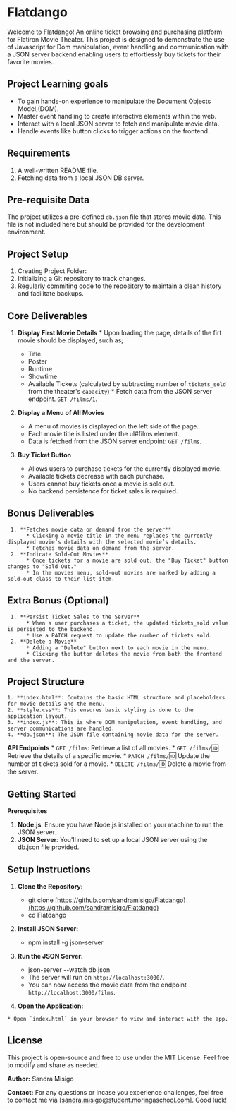 # Flatdango  
 Welcome to Flatdango! An online ticket browsing and purchasing platform for Flatiron Movie Theater. This project is designed to demonstrate the use of Javascript for Dom manipulation, event handling and communication with a JSON server backend enabling users to effortlessly buy tickets for their favorite movies.

 ## Project Learning goals
 - To gain hands-on experience to manipulate the Document Objects Model,(DOM).
 - Master event handling to create interactive elements within the web.
 - Interact with a local JSON server to fetch and manipulate movie data.
 - Handle events like button clicks to trigger actions on the frontend.

 ## Requirements

 1. A well-written README file.
 2. Fetching data from a local JSON DB server.

 ## Pre-requisite Data

 The project utilizes a pre-defined `db.json` file that stores movie data. This file is not included here but should be provided for the development environment.

 ## Project Setup

 1. Creating Project Folder: 
 2. Initializing a Git repository to track changes.
 3. Regularly commiting code to the repository to maintain a clean history and facilitate backups.

 ## Core Deliverables

   1. **Display First Movie Details** 
    * Upon loading the page, details of the firt movie should be displayed, such as;
      * Title
      * Poster
      * Runtime
      * Showtime
      * Available Tickets (calculated by subtracting number of `tickets_sold` from the theater's `capacity`)
    * Fetch data from the JSON server endpoint. `GET /films/1`.

   2. **Display a Menu of All Movies**

      * A menu of movies is displayed on the left side of the page.
      * Each movie title is listed under the ul#films element.
      * Data is fetched from the JSON server endpoint: `GET /films`.


   3. **Buy Ticket Button**
      * Allows users to purchase tickets for the currently displayed movie.
      * Available tickets decrease with each purchase.
      * Users cannot buy tickets once a movie is sold out.
      * No backend persistence for ticket sales is required.

  ## Bonus Deliverables
     1. **Fetches movie data on demand from the server**
          * Clicking a movie title in the menu replaces the currently displayed movie’s details with the selected movie’s details.
          * Fetches movie data on demand from the server.
     2. **Indicate Sold-Out Movies**
          * Once tickets for a movie are sold out, the "Buy Ticket" button changes to "Sold Out."
          * In the movies menu, sold-out movies are marked by adding a sold-out class to their list item.
   
  ## Extra Bonus (Optional)
     1. **Persist Ticket Sales to the Server**
          * When a user purchases a ticket, the updated tickets_sold value is persisted to the backend.
          * Use a PATCH request to update the number of tickets sold.
     2. **Delete a Movie**
          * Adding a "Delete" button next to each movie in the menu.
          * Clicking the button deletes the movie from both the frontend and the server.

  ## Project Structure

    1. **index.html**: Contains the basic HTML structure and placeholders for movie details and the menu.
    2. **style.css**: This ensures basic styling is done to the application layout.
    3. **index.js**: This is where DOM manipulation, event handling, and server communications are handled.
    4. **db.json**: The JSON file containing movie data for the server.

  **API Endpoints**
    * `GET /films`: Retrieve a list of all movies.
    * `GET /films/`:id: Retrieve the details of a specific movie.
    * `PATCH /films/`:id: Update the number of tickets sold for a movie.
    * `DELETE /films/`:id: Delete a movie from the server.

 ## Getting Started

  **Prerequisites**
   1. **Node.js**: Ensure you have Node.js installed on your machine to run the JSON server.
   2. **JSON Server**: You'll need to set up a local JSON server using the db.json file provided.

 ## Setup Instructions

  1. **Clone the Repository:**

       * git clone [https://github.com/sandramisigo/Flatdango](https://github.com/sandramisigo/Flatdango)
       * cd Flatdango

  2. **Install JSON Server:**

       * npm install -g json-server

  3. **Run the JSON Server:**
       * json-server --watch db.json
       * The server will run on `http://localhost:3000/`.
       * You can now access the movie data from the endpoint `http://localhost:3000/films`.

  4. **Open the Application:**

    * Open `index.html` in your browser to view and interact with the app.


 ## **License**

  This project is open-source and free to use under the MIT License. Feel free to modify and share as needed.

 **Author:** 
  Sandra Misigo

 **Contact:**
  For any questions or incase you experience challenges, feel free to contact me via [sandra.misigo@student.moringaschool.com]. Good luck!











